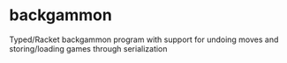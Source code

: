 # backgammon
Typed/Racket backgammon program with support for undoing moves and storing/loading games through serialization
